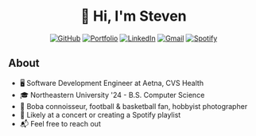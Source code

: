 <div id="intro" align="center">
  <h1>👋 Hi, I'm Steven</h1>
</div>

<p align="center">
  <a href="https://github.com/stevenxngo" target="_blank" rel="noopener noreferrer"><img alt="GitHub" src="https://img.shields.io/badge/-@stevenxngo-181717?style=for-the-badge&logo=GitHub&logoColor=white"></a>
  <a href="https://www.stevenxngo.com" target="_blank" rel="noopener noreferrer"><img alt="Portfolio" src="https://img.shields.io/badge/-Portfolio-38b2ac?style=for-the-badge"></a>
  <a href="https://www.linkedin.com/in/stevenxngo" target="_blank" rel="noopener noreferrer"><img alt="LinkedIn" src="https://img.shields.io/badge/-LinkedIn-0077B5?style=for-the-badge&logo=Linkedin&logoColor=white"></a>
  <a href="mailto:steventxngo@gmail.com" target="_blank" rel="noopener noreferrer"><img alt="Gmail" src="https://img.shields.io/badge/-Gmail-EA4335?style=for-the-badge&logo=Gmail&logoColor=white"></a>
  <a href="https://open.spotify.com/user/a202jrbuwjn17aw171oymxokf" target="_blank" rel="noopener noreferrer"><img alt="Spotify" src="https://img.shields.io/badge/-Spotify-1DB954?style=for-the-badge&logo=Spotify&logoColor=white"></a>
</p>

<h2 id="about">About</h2>

- 🖥️ Software Development Engineer at Aetna, CVS Health
- 🎓 Northeastern University '24 - B.S. Computer Science
- 🧋 Boba connoisseur, football & basketball fan, hobbyist photographer
- 🎵 Likely at a concert or creating a Spotify playlist
- 📬 Feel free to reach out

<!--
<h2 id="skills">Skills</h2>

<div align="center">
  <img alt="Python" src="https://img.shields.io/badge/-Python-3776AB?style=for-the-badge&logo=Python&logoColor=white">
  <img alt="Javascript" src="https://img.shields.io/badge/-Javascript-F7DF1E?style=for-the-badge&logo=Javascript&logoColor=white">
  <img alt="Typescript" src="https://img.shields.io/badge/-Typescript-3776AB?style=for-the-badge&logo=Python&logoColor=white">
  <img alt="Java" src="https://img.shields.io/badge/-Java-F80000?style=for-the-badge&logo=Oracle&logoColor=white">
  <img alt="C++" src="https://img.shields.io/badge/-C++-00599C?style=for-the-badge&logo=Cplusplus&logoColor=white">
</div>

<div align="center">
  <img alt="Node.js" src="https://img.shields.io/badge/-Node.js-339933?style=for-the-badge&logo=Node.js&logoColor=white">
  <img alt="Flask" src="https://img.shields.io/badge/-Flask-000000?style=for-the-badge&logo=Flask&logoColor=white">
  <img alt="Django" src="https://img.shields.io/badge/-Django-092E20?style=for-the-badge&logo=Django&logoColor=white">
  <img alt="Express" src="https://img.shields.io/badge/-Express-000000?style=for-the-badge&logo=Express&logoColor=white">
  <img alt="React" src="https://img.shields.io/badge/-React-61DAFB?style=for-the-badge&logo=React&logoColor=white">
  <img alt="Next.js" src="https://img.shields.io/badge/-Next.js-000000?style=for-the-badge&logo=Next.js&logoColor=white">
  <img alt="Tailwind CSS" src="https://img.shields.io/badge/-Tailwind_CSS-06B6D4?style=for-the-badge&logo=TailwindCSS&logoColor=white">
  <img alt="Bootstrap" src="https://img.shields.io/badge/-Bootstrap-7952B3?style=for-the-badge&logo=Bootstrap&logoColor=white">
</div>
-->

<!--
<div align="center">
  <img alt="MongoDB" src="https://img.shields.io/badge/-MongoDB-47A248?style=for-the-badge&logo=MongoDB&logoColor=white">
  <img alt="Neo4j" src="https://img.shields.io/badge/-Neo4j-4581C3?style=for-the-badge&logo=Neo4j&logoColor=white">
  <img alt="SQLite" src="https://img.shields.io/badge/-SQLite-003B57?style=for-the-badge&logo=SQLite&logoColor=white">
  <img alt="PostgreSQL" src="https://img.shields.io/badge/-PostgreSQL-4169E1?style=for-the-badge&logo=PostgreSQL&logoColor=white">
</div>
-->

<!--
**stevenxngo/stevenxngo** is a ✨ _special_ ✨ repository because its `README.md` (this file) appears on your GitHub profile.

Here are some ideas to get you started:

- 🔭 I’m currently working on ...
- 🌱 I’m currently learning ...
- 👯 I’m looking to collaborate on ...
- 🤔 I’m looking for help with ...
- 💬 Ask me about ...
- 📫 How to reach me: ...
- 😄 Pronouns: ...
- ⚡ Fun fact: ...
-->
